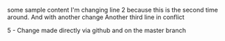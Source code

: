 some sample content
I'm changing line 2 because this is the second time around. And with another change
Another third line in conflict

5 - Change made directly via github and on the master branch
